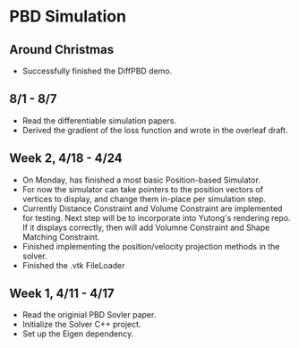 # PBD Simulation

## Around Christmas
- Successfully finished the DiffPBD demo. 

## 8/1 - 8/7
- Read the differentiable simulation papers.
- Derived the gradient of the loss function and wrote in the overleaf draft. 

## Week 2, 4/18 - 4/24

- On Monday, has finished a most basic Position-based Simulator.
- For now the simulator can take pointers to the position vectors of vertices to display, and change them in-place per simulation step.
- Currently Distance Constraint and Volume Constraint are implemented for testing. Next step will be to incorporate into Yutong's rendering repo. 
If it displays correctly, then will add Volumne Constraint and Shape Matching Constraint. 
- Finished implementing the position/velocity projection methods in the solver.
- Finished the .vtk FileLoader


## Week 1, 4/11 - 4/17

- Read the originial PBD Sovler paper. 
- Initialize the Solver C++ project. 
- Set up the Eigen dependency. 
